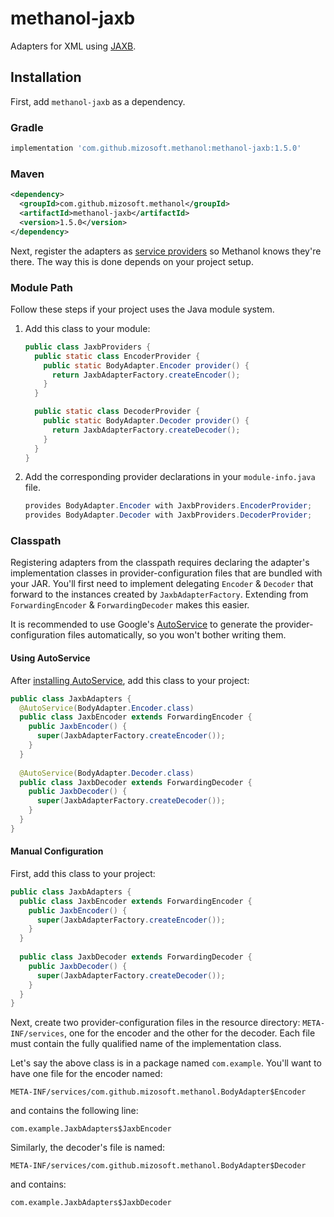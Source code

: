 # methanol-jaxb

Adapters for XML using [JAXB][jaxb].

## Installation

First, add `methanol-jaxb` as a dependency.

### Gradle

```gradle
implementation 'com.github.mizosoft.methanol:methanol-jaxb:1.5.0'
```

### Maven

```xml
<dependency>
  <groupId>com.github.mizosoft.methanol</groupId>
  <artifactId>methanol-jaxb</artifactId>
  <version>1.5.0</version>
</dependency>
```

Next, register the adapters as [service providers][serviceloader_javadoc] so Methanol knows they're
there. The way this is done depends on your project setup.

### Module Path

Follow these steps if your project uses the Java module system.

1. Add this class to your module:

    ```java
    public class JaxbProviders {      
      public static class EncoderProvider {
        public static BodyAdapter.Encoder provider() {
          return JaxbAdapterFactory.createEncoder();
        }
      }
   
      public static class DecoderProvider {
        public static BodyAdapter.Decoder provider() {
          return JaxbAdapterFactory.createDecoder();
        }
      }
    }
    ```

2. Add the corresponding provider declarations in your `module-info.java` file.

    ```java
    provides BodyAdapter.Encoder with JaxbProviders.EncoderProvider;
    provides BodyAdapter.Decoder with JaxbProviders.DecoderProvider;
    ```

### Classpath

Registering adapters from the classpath requires declaring the adapter's implementation classes in
provider-configuration files that are bundled with your JAR. You'll first need to implement
delegating `Encoder` & `Decoder` that forward to the instances created by `JaxbAdapterFactory`.
Extending from `ForwardingEncoder` & `ForwardingDecoder` makes this easier.

It is recommended to use Google's [AutoService][autoservice] to generate the provider-configuration
files automatically, so you won't bother writing them.

#### Using AutoService

After [installing AutoService][autoservice_getting_started], add this class to your project:

```java
public class JaxbAdapters {
  @AutoService(BodyAdapter.Encoder.class)
  public class JaxbEncoder extends ForwardingEncoder {
    public JaxbEncoder() {
      super(JaxbAdapterFactory.createEncoder());
    }
  }
  
  @AutoService(BodyAdapter.Decoder.class)
  public class JaxbDecoder extends ForwardingDecoder {
    public JaxbDecoder() {
      super(JaxbAdapterFactory.createDecoder());
    }
  }
}
```

#### Manual Configuration

First, add this class to your project:

```java
public class JaxbAdapters {
  public class JaxbEncoder extends ForwardingEncoder {
    public JaxbEncoder() {
      super(JaxbAdapterFactory.createEncoder());
    }
  }
  
  public class JaxbDecoder extends ForwardingDecoder {
    public JaxbDecoder() {
      super(JaxbAdapterFactory.createDecoder());
    }
  }
}
```

Next, create two provider-configuration files in the resource directory: `META-INF/services`,
one for the encoder and the other for the decoder. Each file must contain the fully qualified
name of the implementation class.

Let's say the above class is in a package named `com.example`. You'll want to have one file for the
encoder named:

```
META-INF/services/com.github.mizosoft.methanol.BodyAdapter$Encoder
```

and contains the following line:

```
com.example.JaxbAdapters$JaxbEncoder
```

Similarly, the decoder's file is named:

```
META-INF/services/com.github.mizosoft.methanol.BodyAdapter$Decoder
```

and contains:

```
com.example.JaxbAdapters$JaxbDecoder
```

[JAXB]: https://javaee.github.io/jaxb-v2/
[autoservice]: https://github.com/google/auto/tree/master/service
[autoservice_getting_started]: https://github.com/google/auto/tree/master/service#getting-started
[serviceloader_javadoc]: https://docs.oracle.com/en/java/javase/11/docs/api/java.base/java/util/ServiceLoader.html
